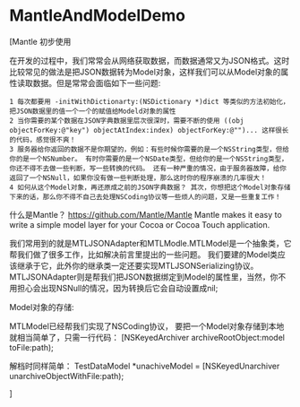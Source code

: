 # MantleAndModelDemo

[Mantle 初步使用 

在开发的过程中，我们常常会从网络获取数据，而数据通常又为JSON格式。这时比较常见的做法是把JSON数据转为Model对象，这样我们可以从Model对象的属性读取数据。但是常常会面临如下一些问题:

    1 每次都要用 -initWithDictionarty:(NSDictionary *)dict 等类似的方法初始化，把JSON数据里的值一个一个的赋值给Modeld对象的属性
    2 当你需要的某个数据在JSON字典数据里层次很深时，需要不断的使用 ((obj objectForKey:@"key") objectAtIndex:index) objectForKey:@"")... 这样很长的代码，感觉很不爽！
    3 服务器给你返回的数据不是你期望的，例如：有些时候你需要的是一个NSString类型，但给你的是一个NSNumber。 有时你需要的是一个NSDate类型，但给你的是一个NSString类型，你还不得不去做一些判断，写一些转换的代码。 还有一种严重的情况，由于服务器故障，给你返回了一个NSNull，如果你没有做一些判断处理，那么这时你的程序崩溃的几率很大！
    4 如何从这个Model对象，再还原成之前的JSON字典数据？ 其次，你想把这个Model对象存储下来的话，那么你不得不自己去处理NSCoding协议等一些烦人的问题，又是一些重复工作！

什么是Mantle？
https://github.com/Mantle/Mantle
Mantle makes it easy to write a simple model layer for your Cocoa or Cocoa Touch application.   

我们常用到的就是MTLJSONAdapter和MTLModle.MTLModel是一个抽象类，它帮我们做了很多工作，比如解决前言里提出的一些问题。 我们要建的Model类应该继承于它，此外你的继承类一定还要实现MTLJSONSerializing协议。 MTLJSONAdapter则是帮我们把JSON数据绑定到Model的属性里，当然，你不用担心会出现NSNull的情况，因为转换后它会自动设置成nil;

Model对象的存储:

MTLModel已经帮我们实现了NSCoding协议， 要把一个Model对象存储到本地就相当简单了，只需一行代码：
[NSKeyedArchiver archiveRootObject:model toFile:path);

解档时同样简单：
TestDataModel *unachiveModel = [NSKeyedUnarchiver unarchiveObjectWithFile:path);

]


